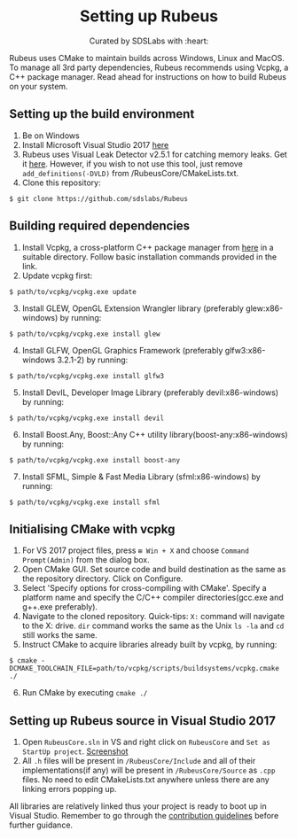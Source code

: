 <p>
<h1 align=center><strong>Setting up Rubeus</strong></h1>
<p/>

<p align=center>
Curated by SDSLabs with :heart:
</p>

Rubeus uses CMake to maintain builds across Windows, Linux and MacOS. To manage all 3rd party dependencies, Rubeus recommends using Vcpkg, a C++ package manager. Read ahead for instructions on how to build Rubeus on your system.

## Setting up the build environment
1. Be on Windows
2. Install Microsoft Visual Studio 2017 [here](https://www.visualstudio.com/)
3. Rubeus uses Visual Leak Detector v2.5.1 for catching memory leaks. Get it [here](https://github.com/KindDragon/vld/releases/tag/v2.5.1). However, if you wish to not use this tool, just remove `add_definitions(-DVLD)` from /RubeusCore/CMakeLists.txt.
4. Clone this repository:
```shell
$ git clone https://github.com/sdslabs/Rubeus
```

## Building required dependencies
1. Install Vcpkg, a cross-platform C++ package manager from [here](https://github.com/Microsoft/vcpkg) in a suitable directory. Follow basic installation commands provided in the link.
2. Update vcpkg first:
```shell
$ path/to/vcpkg/vcpkg.exe update
```
3. Install GLEW, OpenGL Extension Wrangler library (preferably glew:x86-windows) by running:
```shell
$ path/to/vcpkg/vcpkg.exe install glew
```
4. Install GLFW, OpenGL Graphics Framework (preferably glfw3:x86-windows 3.2.1-2) by running:
```shell
$ path/to/vcpkg/vcpkg.exe install glfw3
```
5. Install DevIL, Developer Image Library (preferably devil:x86-windows) by running:
```shell
$ path/to/vcpkg/vcpkg.exe install devil
```
6. Install Boost.Any, Boost::Any C++ utility library(boost-any:x86-windows) by running:
```shell
$ path/to/vcpkg/vcpkg.exe install boost-any
```
7. Install SFML, Simple & Fast Media Library (sfml:x86-windows) by running:
```shell
$ path/to/vcpkg/vcpkg.exe install sfml
```

## Initialising CMake with vcpkg
1. For VS 2017 project files, press `⊞ Win + X` and choose `Command Prompt(Admin)` from the dialog box.
2. Open CMake GUI. Set source code and build destination as the same as the repository directory. Click on Configure.
3. Select 'Specify options for cross-compiling with CMake'. Specify a platform name and specify the C/C++ compiler directories(gcc.exe and g++.exe preferably).
4. Navigate to the cloned repository. Quick-tips: `X:` command will navigate to the X: drive. `dir` command works the same as the Unix `ls -la` and `cd` still works the same.
5. Instruct CMake to acquire libraries already built by vcpkg, by running:
```shell
$ cmake -DCMAKE_TOOLCHAIN_FILE=path/to/vcpkg/scripts/buildsystems/vcpkg.cmake ./
```
6. Run CMake by executing ```cmake ./ ```

## Setting up Rubeus source in Visual Studio 2017
1. Open `RubeusCore.sln` in VS and right click on `RubeusCore` and `Set as StartUp project`. [Screenshot](https://imgur.com/a/xadxwsG)
2. All `.h` files will be present in `/RubeusCore/Include` and all of their implementations(if any) will be present in `/RubeusCore/Source` as `.cpp` files. No need to edit CMakeLists.txt anywhere unless there are any linking errors popping up.

All libraries are relatively linked thus your project is ready to boot up in Visual Studio. Remember to go through the [contribution guidelines](CONTRIBUTING.md) before further guidance.
